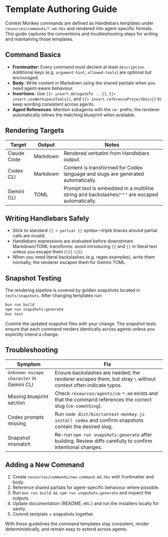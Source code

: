 # Template Authoring Guide

Context Monkey commands are defined as Handlebars templates under `resources/commands/*.md.hbs` and rendered into agent-specific formats. This guide captures the conventions and troubleshooting steps for writing and maintaining those templates.

## Command Basics

- **Frontmatter**: Every command must declare at least `description`. Additional keys (e.g. `argument-hint`, `allowed-tools`) are optional but encouraged.
- **Body**: Write content in Markdown using the shared partials when you need agent-aware behaviour.
- **Insertions**: Use `{{> insert.delegateTo ...}}`, `{{> insert.useWorkspaceTools}}`, and `{{> insert.referenceProjectDocs}}` to keep wording consistent across agents.
- **Agent References**: Mention subagents with the `cm-` prefix; the renderer automatically inlines the matching blueprint when available.

## Rendering Targets

| Target      | Output   | Notes                                                                                          |
| ----------- | -------- | ---------------------------------------------------------------------------------------------- |
| Claude Code | Markdown | Rendered verbatim from Handlebars output.                                                      |
| Codex CLI   | Markdown | Content is transformed for Codex language and slugs are generated automatically.               |
| Gemini CLI  | TOML     | Prompt text is embedded in a multiline string and backslashes/`"""` are escaped automatically. |

## Writing Handlebars Safely

- Stick to standard `{{ > partial }}` syntax—triple braces around partial calls are invalid.
- Handlebars expressions are evaluated before downstream Markdown/TOML transforms: avoid introducing `{{` and `}}` in literal text unless you escape them (`\{{` `\}}`).
- When you need literal backslashes (e.g. regex examples), write them normally; the renderer escapes them for Gemini TOML.

## Snapshot Testing

The rendering pipeline is covered by golden snapshots located in `tests/snapshots`. After changing templates run:

```bash
bun run build
npm run snapshots:generate
bun test
```

Commit the updated snapshot files with your change. The snapshot tests ensure that each command renders identically across agents unless you explicitly intend a change.

## Troubleshooting

| Symptom                                  | Fix                                                                                                           |
| ---------------------------------------- | ------------------------------------------------------------------------------------------------------------- |
| `Unknown escape character` in Gemini CLI | Ensure backslashes are needed; the renderer escapes them, but stray `\` without context often indicate typos. |
| Missing blueprint section                | Check `resources/agents/cm-*.md` exists and that the command references the correct slug (`cm-something`).    |
| Codex prompts missing                    | Run `node dist/bin/context-monkey.js install codex` and confirm snapshots contain the desired slug.           |
| Snapshot mismatch                        | Re-run `npm run snapshots:generate` after building. Review diffs carefully to confirm intentional changes.    |

## Adding a New Command

1. Create `resources/commands/new-command.md.hbs` with frontmatter and body.
2. Reference shared partials for agent-specific behaviour where possible.
3. Run `bun run build && npm run snapshots:generate` and inspect the outputs.
4. Update documentation (README, etc.) and run the installers locally for sanity.
5. Commit template + snapshots together.

With these guidelines the command templates stay consistent, render deterministically, and remain easy to extend across agents.

